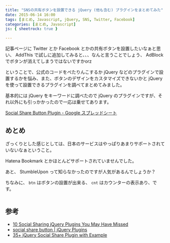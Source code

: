 ```yaml
---
title: "SNSの共有ボタンを設置できる jQuery (他も含む) プラグインをまとめてみた"
date: 2015-06-14 16:00
tags: [まとめ, Javascript, jQuery, SNS, Twitter, Facebook]
categories: [まとめ, Javascript]
js: { sheetrock: true }

---
```


記事ページに Twitter とか Facebook とかの共有ボタンを設置したいなぁと思い、 AddThis で試しに追加してみると、、、なんと言うことでしょう、 AdBlock でボタンが消えてしまうではないですかorz

ということで、公式のコードをぺたりんこするか jQuery などのプラグインで設置するかを悩み、また、ボタンのデザインをカスタマイズできないかと jQuery を使って設置できるプラグインを調べてまとめてみました。

基本的には jQuery をキーワードに調べたので jQuery のプラグインですが、それ以外にも引っかかったので一応は乗せてあります。

[Social Share Button Plugin - Google スプレッドシート](https://docs.google.com/spreadsheets/d/1_tXrnlwV5Vbql-5yEgcPZ3q7PcIlV6DxHD4BJLExUgc/edit?usp=sharing)

## めとめ

ざっくりとした感じとしては、日本のサービスはやっぱりあまりサポートされていないなぁということ。

Hatena Bookmark とかほとんどサポートされていませんでした。

あと、 StumbleUpon って知らなかったのですが人気があるんでしょうか？

ちなみに、 `btn` はボタンの設置が出来る、 `cnt` はカウンターの表示あり、です。

<table class="table table-bordered table-hover table-condensed table-striped" data-sheetrock="https://docs.google.com/spreadsheets/d/1_tXrnlwV5Vbql-5yEgcPZ3q7PcIlV6DxHD4BJLExUgc/edit#gid=0"></table>

## 参考

* [10 Social Sharing jQuery Plugins You May Have Missed](http://www.sitepoint.com/10-social-sharing-jquery-plugins-missed/)
* [social share button | jQuery Plugins](http://jquery-plugins.net/tag/social-share-button)
* [35+ jQuery Social Share Plugin with Example](http://www.jqueryrain.com/demo/jquery-social-share-plugin/)
